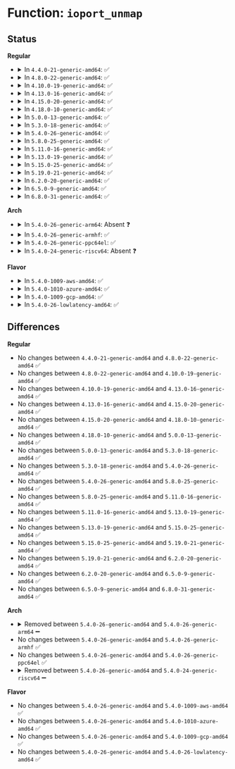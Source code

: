 # Function: <code>ioport_unmap</code>

## Status
<b>Regular</b>
<ul>
<li>
<details>
<summary>In <code>4.4.0-21-generic-amd64</code>: ✅</summary>

```c
void ioport_unmap(void * addr)
```

```json
{
  "name": "ioport_unmap",
  "collision_type": "Unique Global",
  "inline_type": "No",
  "funcs": [
    {
      "addr": 18446744071583049312,
      "name": "ioport_unmap",
      "external": true,
      "loc": "lib/iomap.c:236",
      "file": "lib/iomap.c",
      "inline": "seen, unknown",
      "caller_inline": [],
      "caller_func": [
        "lib/devres.c:devm_ioport_map_release"
      ]
    }
  ],
  "symbols": [
    {
      "addr": 18446744071583049312,
      "name": "ioport_unmap",
      "section": ".text",
      "bind": "STB_GLOBAL",
      "size": 6
    }
  ]
}
```
</details>
</li>
<li>
<details>
<summary>In <code>4.8.0-22-generic-amd64</code>: ✅</summary>

```c
void ioport_unmap(void * addr)
```

```json
{
  "name": "ioport_unmap",
  "collision_type": "Unique Global",
  "inline_type": "No",
  "funcs": [
    {
      "addr": 18446744071583343376,
      "name": "ioport_unmap",
      "external": true,
      "loc": "lib/iomap.c:236",
      "file": "lib/iomap.c",
      "inline": "seen, unknown",
      "caller_inline": [],
      "caller_func": [
        "lib/devres.c:devm_ioport_map_release"
      ]
    }
  ],
  "symbols": [
    {
      "addr": 18446744071583343376,
      "name": "ioport_unmap",
      "section": ".text",
      "bind": "STB_GLOBAL",
      "size": 6
    }
  ]
}
```
</details>
</li>
<li>
<details>
<summary>In <code>4.10.0-19-generic-amd64</code>: ✅</summary>

```c
void ioport_unmap(void * addr)
```

```json
{
  "name": "ioport_unmap",
  "collision_type": "Unique Global",
  "inline_type": "No",
  "funcs": [
    {
      "addr": 18446744071583468752,
      "name": "ioport_unmap",
      "external": true,
      "loc": "lib/iomap.c:236",
      "file": "lib/iomap.c",
      "inline": "seen, unknown",
      "caller_inline": [],
      "caller_func": [
        "lib/devres.c:devm_ioport_map_release"
      ]
    }
  ],
  "symbols": [
    {
      "addr": 18446744071583468752,
      "name": "ioport_unmap",
      "section": ".text",
      "bind": "STB_GLOBAL",
      "size": 6
    }
  ]
}
```
</details>
</li>
<li>
<details>
<summary>In <code>4.13.0-16-generic-amd64</code>: ✅</summary>

```c
void ioport_unmap(void * addr)
```

```json
{
  "name": "ioport_unmap",
  "collision_type": "Unique Global",
  "inline_type": "No",
  "funcs": [
    {
      "addr": 18446744071583491008,
      "name": "ioport_unmap",
      "external": true,
      "loc": "lib/iomap.c:236",
      "file": "lib/iomap.c",
      "inline": "seen, unknown",
      "caller_inline": [],
      "caller_func": [
        "lib/devres.c:devm_ioport_map_release"
      ]
    }
  ],
  "symbols": [
    {
      "addr": 18446744071583491008,
      "name": "ioport_unmap",
      "section": ".text",
      "bind": "STB_GLOBAL",
      "size": 6
    }
  ]
}
```
</details>
</li>
<li>
<details>
<summary>In <code>4.15.0-20-generic-amd64</code>: ✅</summary>

```c
void ioport_unmap(void * addr)
```

```json
{
  "name": "ioport_unmap",
  "collision_type": "Unique Global",
  "inline_type": "No",
  "funcs": [
    {
      "addr": 18446744071583672048,
      "name": "ioport_unmap",
      "external": true,
      "loc": "lib/iomap.c:237",
      "file": "lib/iomap.c",
      "inline": "seen, unknown",
      "caller_inline": [],
      "caller_func": [
        "lib/devres.c:devm_ioport_map_release"
      ]
    }
  ],
  "symbols": [
    {
      "addr": 18446744071583672048,
      "name": "ioport_unmap",
      "section": ".text",
      "bind": "STB_GLOBAL",
      "size": 6
    }
  ]
}
```
</details>
</li>
<li>
<details>
<summary>In <code>4.18.0-10-generic-amd64</code>: ✅</summary>

```c
void ioport_unmap(void * addr)
```

```json
{
  "name": "ioport_unmap",
  "collision_type": "Unique Global",
  "inline_type": "No",
  "funcs": [
    {
      "addr": 18446744071583889824,
      "name": "ioport_unmap",
      "external": true,
      "loc": "lib/iomap.c:237",
      "file": "lib/iomap.c",
      "inline": "seen, unknown",
      "caller_inline": [],
      "caller_func": [
        "lib/devres.c:devm_ioport_map_release"
      ]
    }
  ],
  "symbols": [
    {
      "addr": 18446744071583889824,
      "name": "ioport_unmap",
      "section": ".text",
      "bind": "STB_GLOBAL",
      "size": 1
    }
  ]
}
```
</details>
</li>
<li>
<details>
<summary>In <code>5.0.0-13-generic-amd64</code>: ✅</summary>

```c
void ioport_unmap(void * addr)
```

```json
{
  "name": "ioport_unmap",
  "collision_type": "Unique Global",
  "inline_type": "No",
  "funcs": [
    {
      "addr": 18446744071583974064,
      "name": "ioport_unmap",
      "external": true,
      "loc": "lib/iomap.c:237",
      "file": "lib/iomap.c",
      "inline": "seen, unknown",
      "caller_inline": [],
      "caller_func": [
        "lib/devres.c:devm_ioport_map_release"
      ]
    }
  ],
  "symbols": [
    {
      "addr": 18446744071583974064,
      "name": "ioport_unmap",
      "section": ".text",
      "bind": "STB_GLOBAL",
      "size": 1
    }
  ]
}
```
</details>
</li>
<li>
<details>
<summary>In <code>5.3.0-18-generic-amd64</code>: ✅</summary>

```c
void ioport_unmap(void * addr)
```

```json
{
  "name": "ioport_unmap",
  "collision_type": "Unique Global",
  "inline_type": "No",
  "funcs": [
    {
      "addr": 18446744071584156176,
      "name": "ioport_unmap",
      "external": true,
      "loc": "lib/iomap.c:369",
      "file": "lib/iomap.c",
      "inline": "seen, unknown",
      "caller_inline": [],
      "caller_func": [
        "lib/devres.c:devm_ioport_map_release"
      ]
    }
  ],
  "symbols": [
    {
      "addr": 18446744071584156176,
      "name": "ioport_unmap",
      "section": ".text",
      "bind": "STB_GLOBAL",
      "size": 1
    }
  ]
}
```
</details>
</li>
<li>
<details>
<summary>In <code>5.4.0-26-generic-amd64</code>: ✅</summary>

```c
void ioport_unmap(void * addr)
```

```json
{
  "name": "ioport_unmap",
  "collision_type": "Unique Global",
  "inline_type": "No",
  "funcs": [
    {
      "addr": 18446744071584289920,
      "name": "ioport_unmap",
      "external": true,
      "loc": "lib/iomap.c:369",
      "file": "lib/iomap.c",
      "inline": "seen, unknown",
      "caller_inline": [],
      "caller_func": [
        "lib/devres.c:devm_ioport_map_release",
        "drivers/vfio/pci/vfio_pci_rdwr.c:vfio_pci_vga_rw",
        "drivers/vfio/pci/vfio_pci_rdwr.c:vfio_pci_vga_rw"
      ]
    }
  ],
  "symbols": [
    {
      "addr": 18446744071584289920,
      "name": "ioport_unmap",
      "section": ".text",
      "bind": "STB_GLOBAL",
      "size": 1
    }
  ]
}
```
</details>
</li>
<li>
<details>
<summary>In <code>5.8.0-25-generic-amd64</code>: ✅</summary>

```c
void ioport_unmap(void * addr)
```

```json
{
  "name": "ioport_unmap",
  "collision_type": "Unique Global",
  "inline_type": "No",
  "funcs": [
    {
      "addr": 18446744071584700016,
      "name": "ioport_unmap",
      "external": true,
      "loc": "lib/iomap.c:369",
      "file": "lib/iomap.c",
      "inline": "seen, unknown",
      "caller_inline": [],
      "caller_func": [
        "lib/devres.c:devm_ioport_map_release",
        "drivers/vfio/pci/vfio_pci_rdwr.c:vfio_pci_vga_rw",
        "drivers/vfio/pci/vfio_pci_rdwr.c:vfio_pci_vga_rw"
      ]
    }
  ],
  "symbols": [
    {
      "addr": 18446744071584700016,
      "name": "ioport_unmap",
      "section": ".text",
      "bind": "STB_GLOBAL",
      "size": 1
    }
  ]
}
```
</details>
</li>
<li>
<details>
<summary>In <code>5.11.0-16-generic-amd64</code>: ✅</summary>

```c
void ioport_unmap(void * addr)
```

```json
{
  "name": "ioport_unmap",
  "collision_type": "Unique Global",
  "inline_type": "No",
  "funcs": [
    {
      "addr": 18446744071584813312,
      "name": "ioport_unmap",
      "external": true,
      "loc": "lib/iomap.c:369",
      "file": "lib/iomap.c",
      "inline": "seen, unknown",
      "caller_inline": [],
      "caller_func": [
        "lib/devres.c:devm_ioport_map_release",
        "drivers/vfio/pci/vfio_pci_rdwr.c:vfio_pci_vga_rw",
        "drivers/vfio/pci/vfio_pci_rdwr.c:vfio_pci_vga_rw"
      ]
    }
  ],
  "symbols": [
    {
      "addr": 18446744071584813312,
      "name": "ioport_unmap",
      "section": ".text",
      "bind": "STB_GLOBAL",
      "size": 1
    }
  ]
}
```
</details>
</li>
<li>
<details>
<summary>In <code>5.13.0-19-generic-amd64</code>: ✅</summary>

```c
void ioport_unmap(void * addr)
```

```json
{
  "name": "ioport_unmap",
  "collision_type": "Unique Global",
  "inline_type": "No",
  "funcs": [
    {
      "addr": 18446744071584857872,
      "name": "ioport_unmap",
      "external": true,
      "loc": "lib/iomap.c:369",
      "file": "lib/iomap.c",
      "inline": "seen, unknown",
      "caller_inline": [],
      "caller_func": [
        "lib/devres.c:devm_ioport_map_release",
        "drivers/vfio/pci/vfio_pci_rdwr.c:vfio_pci_vga_rw",
        "drivers/vfio/pci/vfio_pci_rdwr.c:vfio_pci_vga_rw"
      ]
    }
  ],
  "symbols": [
    {
      "addr": 18446744071584857872,
      "name": "ioport_unmap",
      "section": ".text",
      "bind": "STB_GLOBAL",
      "size": 1
    }
  ]
}
```
</details>
</li>
<li>
<details>
<summary>In <code>5.15.0-25-generic-amd64</code>: ✅</summary>

```c
void ioport_unmap(void * addr)
```

```json
{
  "name": "ioport_unmap",
  "collision_type": "Unique Global",
  "inline_type": "No",
  "funcs": [
    {
      "addr": 18446744071585279328,
      "name": "ioport_unmap",
      "external": true,
      "loc": "lib/iomap.c:369",
      "file": "lib/iomap.c",
      "inline": "seen, unknown",
      "caller_inline": [],
      "caller_func": [
        "lib/devres.c:devm_ioport_unmap",
        "lib/devres.c:devm_ioport_map_release",
        "drivers/vfio/pci/vfio_pci_rdwr.c:vfio_pci_vga_rw",
        "drivers/vfio/pci/vfio_pci_rdwr.c:vfio_pci_vga_rw"
      ]
    }
  ],
  "symbols": [
    {
      "addr": 18446744071585279328,
      "name": "ioport_unmap",
      "section": ".text",
      "bind": "STB_GLOBAL",
      "size": 1
    }
  ]
}
```
</details>
</li>
<li>
<details>
<summary>In <code>5.19.0-21-generic-amd64</code>: ✅</summary>

```c
void ioport_unmap(void * addr)
```

```json
{
  "name": "ioport_unmap",
  "collision_type": "Unique Global",
  "inline_type": "No",
  "funcs": [
    {
      "addr": 18446744071586130736,
      "name": "ioport_unmap",
      "external": true,
      "loc": "lib/iomap.c:369",
      "file": "lib/iomap.c",
      "inline": "seen, unknown",
      "caller_inline": [],
      "caller_func": [
        "lib/devres.c:devm_ioport_unmap",
        "lib/devres.c:devm_ioport_map_release",
        "drivers/vfio/pci/vfio_pci_rdwr.c:vfio_pci_vga_rw",
        "drivers/vfio/pci/vfio_pci_rdwr.c:vfio_pci_vga_rw"
      ]
    }
  ],
  "symbols": [
    {
      "addr": 18446744071586130736,
      "name": "ioport_unmap",
      "section": ".text",
      "bind": "STB_GLOBAL",
      "size": 5
    }
  ]
}
```
</details>
</li>
<li>
<details>
<summary>In <code>6.2.0-20-generic-amd64</code>: ✅</summary>

```c
void ioport_unmap(void * addr)
```

```json
{
  "name": "ioport_unmap",
  "collision_type": "Unique Global",
  "inline_type": "No",
  "funcs": [
    {
      "addr": 18446744071587121536,
      "name": "ioport_unmap",
      "external": true,
      "loc": "lib/iomap.c:413",
      "file": "lib/iomap.c",
      "inline": "seen, unknown",
      "caller_inline": [],
      "caller_func": [
        "lib/devres.c:devm_ioport_unmap",
        "lib/devres.c:devm_ioport_map_release"
      ]
    }
  ],
  "symbols": [
    {
      "addr": 18446744071587121536,
      "name": "ioport_unmap",
      "section": ".text",
      "bind": "STB_GLOBAL",
      "size": 5
    }
  ]
}
```
</details>
</li>
<li>
<details>
<summary>In <code>6.5.0-9-generic-amd64</code>: ✅</summary>

```c
void ioport_unmap(void * addr)
```

```json
{
  "name": "ioport_unmap",
  "collision_type": "Unique Global",
  "inline_type": "No",
  "funcs": [
    {
      "addr": 18446744071587383744,
      "name": "ioport_unmap",
      "external": true,
      "loc": "lib/iomap.c:413",
      "file": "lib/iomap.c",
      "inline": "seen, unknown",
      "caller_inline": [],
      "caller_func": [
        "lib/devres.c:devm_ioport_unmap",
        "lib/devres.c:devm_ioport_map_release"
      ]
    }
  ],
  "symbols": [
    {
      "addr": 18446744071587383744,
      "name": "ioport_unmap",
      "section": ".text",
      "bind": "STB_GLOBAL",
      "size": 5
    }
  ]
}
```
</details>
</li>
<li>
<details>
<summary>In <code>6.8.0-31-generic-amd64</code>: ✅</summary>

```c
void ioport_unmap(void * addr)
```

```json
{
  "name": "ioport_unmap",
  "collision_type": "Unique Global",
  "inline_type": "No",
  "funcs": [
    {
      "addr": 18446744071587718096,
      "name": "ioport_unmap",
      "external": true,
      "loc": "lib/iomap.c:413",
      "file": "lib/iomap.c",
      "inline": "seen, unknown",
      "caller_inline": [],
      "caller_func": [
        "lib/devres.c:devm_ioport_unmap",
        "lib/devres.c:devm_ioport_map_release"
      ]
    }
  ],
  "symbols": [
    {
      "addr": 18446744071587718096,
      "name": "ioport_unmap",
      "section": ".text",
      "bind": "STB_GLOBAL",
      "size": 5
    }
  ]
}
```
</details>
</li>
</ul>
<b>Arch</b>
<ul>
<li>
<details>
<summary>In <code>5.4.0-26-generic-arm64</code>: Absent ❓</summary>

```json
{
  "name": "ioport_unmap",
  "collision_type": "Unique Static",
  "inline_type": "Full",
  "funcs": [
    {
      "addr": 0,
      "name": "ioport_unmap",
      "external": false,
      "loc": "include/asm-generic/io.h:1020",
      "file": "lib/devres.c",
      "inline": "declared, inlined",
      "caller_inline": [],
      "caller_func": []
    }
  ],
  "symbols": []
}
```
</details>
</li>
<li>
<details>
<summary>In <code>5.4.0-26-generic-armhf</code>: ✅</summary>

```c
void ioport_unmap(void * addr)
```

```json
{
  "name": "ioport_unmap",
  "collision_type": "Unique Global",
  "inline_type": "No",
  "funcs": [
    {
      "addr": 3224480824,
      "name": "ioport_unmap",
      "external": true,
      "loc": "arch/arm/mm/iomap.c:23",
      "file": "arch/arm/mm/iomap.c",
      "inline": "seen, unknown",
      "caller_inline": [],
      "caller_func": []
    }
  ],
  "symbols": [
    {
      "addr": 3224480824,
      "name": "ioport_unmap",
      "section": ".text",
      "bind": "STB_GLOBAL",
      "size": 24
    }
  ]
}
```
</details>
</li>
<li>
<details>
<summary>In <code>5.4.0-26-generic-ppc64el</code>: ✅</summary>

```c
void ioport_unmap(void * addr)
```

```json
{
  "name": "ioport_unmap",
  "collision_type": "Unique Global",
  "inline_type": "No",
  "funcs": [
    {
      "addr": 13835058055290441520,
      "name": "ioport_unmap",
      "external": true,
      "loc": "lib/iomap.c:369",
      "file": "lib/iomap.c",
      "inline": "seen, unknown",
      "caller_inline": [],
      "caller_func": [
        "lib/devres.c:devm_ioport_unmap",
        "lib/devres.c:devm_ioport_map_release",
        "drivers/vfio/pci/vfio_pci_rdwr.c:vfio_pci_vga_rw",
        "drivers/vfio/pci/vfio_pci_rdwr.c:vfio_pci_vga_rw"
      ]
    }
  ],
  "symbols": [
    {
      "addr": 13835058055290441520,
      "name": "ioport_unmap",
      "section": ".text",
      "bind": "STB_GLOBAL",
      "size": 4
    }
  ]
}
```
</details>
</li>
<li>
<details>
<summary>In <code>5.4.0-24-generic-riscv64</code>: Absent ❓</summary>

```json
{
  "name": "ioport_unmap",
  "collision_type": "Unique Static",
  "inline_type": "Full",
  "funcs": [
    {
      "addr": 0,
      "name": "ioport_unmap",
      "external": false,
      "loc": "include/asm-generic/io.h:1020",
      "file": "lib/devres.c",
      "inline": "declared, inlined",
      "caller_inline": [],
      "caller_func": []
    }
  ],
  "symbols": []
}
```
</details>
</li>
</ul>
<b>Flavor</b>
<ul>
<li>
<details>
<summary>In <code>5.4.0-1009-aws-amd64</code>: ✅</summary>

```c
void ioport_unmap(void * addr)
```

```json
{
  "name": "ioport_unmap",
  "collision_type": "Unique Global",
  "inline_type": "No",
  "funcs": [
    {
      "addr": 18446744071584258656,
      "name": "ioport_unmap",
      "external": true,
      "loc": "lib/iomap.c:369",
      "file": "lib/iomap.c",
      "inline": "seen, unknown",
      "caller_inline": [],
      "caller_func": [
        "lib/devres.c:devm_ioport_map_release"
      ]
    }
  ],
  "symbols": [
    {
      "addr": 18446744071584258656,
      "name": "ioport_unmap",
      "section": ".text",
      "bind": "STB_GLOBAL",
      "size": 1
    }
  ]
}
```
</details>
</li>
<li>
<details>
<summary>In <code>5.4.0-1010-azure-amd64</code>: ✅</summary>

```c
void ioport_unmap(void * addr)
```

```json
{
  "name": "ioport_unmap",
  "collision_type": "Unique Global",
  "inline_type": "No",
  "funcs": [
    {
      "addr": 18446744071584193856,
      "name": "ioport_unmap",
      "external": true,
      "loc": "lib/iomap.c:369",
      "file": "lib/iomap.c",
      "inline": "seen, unknown",
      "caller_inline": [],
      "caller_func": [
        "lib/devres.c:devm_ioport_map_release",
        "drivers/vfio/pci/vfio_pci_rdwr.c:vfio_pci_vga_rw",
        "drivers/vfio/pci/vfio_pci_rdwr.c:vfio_pci_vga_rw"
      ]
    }
  ],
  "symbols": [
    {
      "addr": 18446744071584193856,
      "name": "ioport_unmap",
      "section": ".text",
      "bind": "STB_GLOBAL",
      "size": 1
    }
  ]
}
```
</details>
</li>
<li>
<details>
<summary>In <code>5.4.0-1009-gcp-amd64</code>: ✅</summary>

```c
void ioport_unmap(void * addr)
```

```json
{
  "name": "ioport_unmap",
  "collision_type": "Unique Global",
  "inline_type": "No",
  "funcs": [
    {
      "addr": 18446744071584242416,
      "name": "ioport_unmap",
      "external": true,
      "loc": "lib/iomap.c:369",
      "file": "lib/iomap.c",
      "inline": "seen, unknown",
      "caller_inline": [],
      "caller_func": [
        "lib/devres.c:devm_ioport_map_release",
        "drivers/vfio/pci/vfio_pci_rdwr.c:vfio_pci_vga_rw",
        "drivers/vfio/pci/vfio_pci_rdwr.c:vfio_pci_vga_rw"
      ]
    }
  ],
  "symbols": [
    {
      "addr": 18446744071584242416,
      "name": "ioport_unmap",
      "section": ".text",
      "bind": "STB_GLOBAL",
      "size": 1
    }
  ]
}
```
</details>
</li>
<li>
<details>
<summary>In <code>5.4.0-26-lowlatency-amd64</code>: ✅</summary>

```c
void ioport_unmap(void * addr)
```

```json
{
  "name": "ioport_unmap",
  "collision_type": "Unique Global",
  "inline_type": "No",
  "funcs": [
    {
      "addr": 18446744071584347248,
      "name": "ioport_unmap",
      "external": true,
      "loc": "lib/iomap.c:369",
      "file": "lib/iomap.c",
      "inline": "seen, unknown",
      "caller_inline": [],
      "caller_func": [
        "lib/devres.c:devm_ioport_map_release",
        "drivers/vfio/pci/vfio_pci_rdwr.c:vfio_pci_vga_rw",
        "drivers/vfio/pci/vfio_pci_rdwr.c:vfio_pci_vga_rw"
      ]
    }
  ],
  "symbols": [
    {
      "addr": 18446744071584347248,
      "name": "ioport_unmap",
      "section": ".text",
      "bind": "STB_GLOBAL",
      "size": 1
    }
  ]
}
```
</details>
</li>
</ul>

## Differences
<b>Regular</b>
<ul>
<li>
No changes between <code>4.4.0-21-generic-amd64</code> and <code>4.8.0-22-generic-amd64</code> ✅
</li>
<li>
No changes between <code>4.8.0-22-generic-amd64</code> and <code>4.10.0-19-generic-amd64</code> ✅
</li>
<li>
No changes between <code>4.10.0-19-generic-amd64</code> and <code>4.13.0-16-generic-amd64</code> ✅
</li>
<li>
No changes between <code>4.13.0-16-generic-amd64</code> and <code>4.15.0-20-generic-amd64</code> ✅
</li>
<li>
No changes between <code>4.15.0-20-generic-amd64</code> and <code>4.18.0-10-generic-amd64</code> ✅
</li>
<li>
No changes between <code>4.18.0-10-generic-amd64</code> and <code>5.0.0-13-generic-amd64</code> ✅
</li>
<li>
No changes between <code>5.0.0-13-generic-amd64</code> and <code>5.3.0-18-generic-amd64</code> ✅
</li>
<li>
No changes between <code>5.3.0-18-generic-amd64</code> and <code>5.4.0-26-generic-amd64</code> ✅
</li>
<li>
No changes between <code>5.4.0-26-generic-amd64</code> and <code>5.8.0-25-generic-amd64</code> ✅
</li>
<li>
No changes between <code>5.8.0-25-generic-amd64</code> and <code>5.11.0-16-generic-amd64</code> ✅
</li>
<li>
No changes between <code>5.11.0-16-generic-amd64</code> and <code>5.13.0-19-generic-amd64</code> ✅
</li>
<li>
No changes between <code>5.13.0-19-generic-amd64</code> and <code>5.15.0-25-generic-amd64</code> ✅
</li>
<li>
No changes between <code>5.15.0-25-generic-amd64</code> and <code>5.19.0-21-generic-amd64</code> ✅
</li>
<li>
No changes between <code>5.19.0-21-generic-amd64</code> and <code>6.2.0-20-generic-amd64</code> ✅
</li>
<li>
No changes between <code>6.2.0-20-generic-amd64</code> and <code>6.5.0-9-generic-amd64</code> ✅
</li>
<li>
No changes between <code>6.5.0-9-generic-amd64</code> and <code>6.8.0-31-generic-amd64</code> ✅
</li>
</ul>
<b>Arch</b>
<ul>
<li>
<details>
<summary>Removed between <code>5.4.0-26-generic-amd64</code> and <code>5.4.0-26-generic-arm64</code> ➖</summary>

```c
void ioport_unmap(void * addr)
```
</details>
</li>
<li>
No changes between <code>5.4.0-26-generic-amd64</code> and <code>5.4.0-26-generic-armhf</code> ✅
</li>
<li>
No changes between <code>5.4.0-26-generic-amd64</code> and <code>5.4.0-26-generic-ppc64el</code> ✅
</li>
<li>
<details>
<summary>Removed between <code>5.4.0-26-generic-amd64</code> and <code>5.4.0-24-generic-riscv64</code> ➖</summary>

```c
void ioport_unmap(void * addr)
```
</details>
</li>
</ul>
<b>Flavor</b>
<ul>
<li>
No changes between <code>5.4.0-26-generic-amd64</code> and <code>5.4.0-1009-aws-amd64</code> ✅
</li>
<li>
No changes between <code>5.4.0-26-generic-amd64</code> and <code>5.4.0-1010-azure-amd64</code> ✅
</li>
<li>
No changes between <code>5.4.0-26-generic-amd64</code> and <code>5.4.0-1009-gcp-amd64</code> ✅
</li>
<li>
No changes between <code>5.4.0-26-generic-amd64</code> and <code>5.4.0-26-lowlatency-amd64</code> ✅
</li>
</ul>
